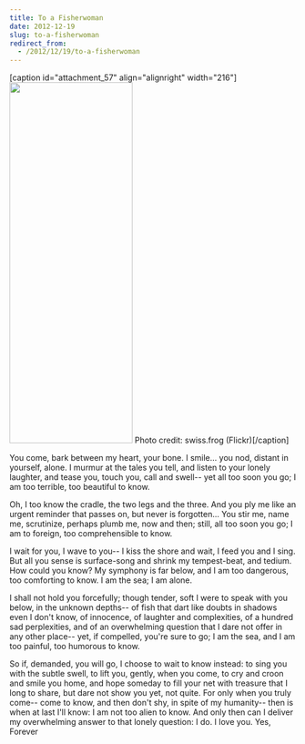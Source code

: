 ```yaml
---
title: To a Fisherwoman
date: 2012-12-19
slug: to-a-fisherwoman
redirect_from:
  - /2012/12/19/to-a-fisherwoman
---
```


[caption id="attachment_57" align="alignright" width="216"]<a href="http://www.flickr.com/photos/swissfrog/2105307381/" rel="attachment wp-att-57"><img class="size-full wp-image-57 " alt="" src="http://sivanea.com/wp-content/uploads/2012/12/screen-shot-2012-12-19-at-1-27-05-am.png" width="216" height="634" /></a> Photo credit: swiss.frog (Flickr)[/caption]

<p class="poetry">You come, bark between my heart, your bone.
I smile...
you nod, distant in yourself, alone.
I murmur at the tales you tell,
and listen to your lonely laughter,
and tease you, touch you, call and swell--
yet all too soon you go;
I am too terrible,
too beautiful to know.

Oh, I too know the cradle,
the two legs and the three.
And you ply me like an urgent reminder
that passes on, but never is forgotten...
You stir me, name me, scrutinize,
perhaps plumb me, now and then;
still, all too soon you go;
I am to foreign,
too comprehensible to know.

I wait for you, I wave to you--
I kiss the shore and wait,
I feed you
and I sing.
But all you sense is surface-song
and shrink my tempest-beat, and tedium.
How could you know?
My symphony is far below,
and I am too dangerous,
too comforting to know.
I am the sea; I am alone.

I shall not hold you forcefully;
though tender, soft
I were to speak with you below,
in the unknown depths--
of fish that dart like doubts
in shadows even I don't know,
of innocence, of laughter and complexities,
of a hundred sad perplexities,
and of an overwhelming question
that I dare not offer in any other place--
yet, if compelled, you're sure to go;
I am the sea,
and I am too painful,
too humorous to know.

So if, demanded, you will go,
I choose to wait to know instead:
to sing you with the subtle swell,
to lift you, gently, when you come,
to cry and croon and smile you home,
and hope someday to fill your net
with treasure that I long to share,
but dare not show you yet, not quite.
For only when you truly come--
come to know, and then don't shy,
in spite of my humanity--
then is when at last I'll know:
I am not too alien to know.
And only then can I deliver
my overwhelming answer
to that lonely question:
I do.
I love you.
Yes,
Forever</p>